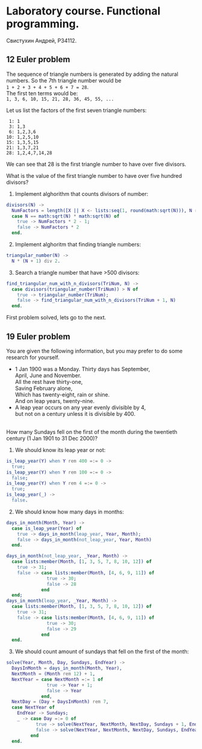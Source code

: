 # Laboratory course. Functional programming.
Свистухин Андрей, Р34112.

## 12 Euler problem
The sequence of triangle numbers is generated by adding the natural numbers. So the 7th triangle number would be <br/>
```1 + 2 + 3 + 4 + 5 + 6 + 7 = 28```. <br/>
The first ten terms would be:  <br/>
```1, 3, 6, 10, 15, 21, 28, 36, 45, 55, ...``` <br/>

Let us list the factors of the first seven triangle numbers: <br/>
```
 1: 1
 3: 1,3
 6: 1,2,3,6
10: 1,2,5,10
15: 1,3,5,15
21: 1,3,7,21
28: 1,2,4,7,14,28
```
We can see that 28 is the first triangle number to have over five divisors. <br/>

What is the value of the first triangle number to have over five hundred divisors? <br/>

1) Implement alghorithm that counts divisors of number: <br/>
```Erlang
divisors(N) ->
  NumFactors = length([X || X <- lists:seq(1, round(math:sqrt(N))), N rem X =:= 0]),
  case N == math:sqrt(N) * math:sqrt(N) of
    true -> NumFactors * 2 - 1;
    false -> NumFactors * 2
  end.
```
2) Implement alghoritm that finding triangle numbers: <br/>
```Erlang
triangular_number(N) ->
  N * (N + 1) div 2.
```
3) Search a triangle number that have >500 divisors: <br/>
```Erlang
find_triangular_num_with_n_divisors(TriNum, N) ->
  case divisors(triangular_number(TriNum)) > N of
    true -> triangular_number(TriNum);
    false -> find_triangular_num_with_n_divisors(TriNum + 1, N)
  end.
```

First problem solved, lets go to the next.

## 19 Euler problem
You are given the following information, but you may prefer to do some research for yourself.

* 1 Jan 1900 was a Monday.
Thirty days has September, <br/>
April, June and November. <br/>
All the rest have thirty-one, <br/>
Saving February alone, <br/>
Which has twenty-eight, rain or shine. <br/>
And on leap years, twenty-nine. <br/>
* A leap year occurs on any year evenly divisible by 4, <br/>
but not on a century unless it is divisible by 400.
<br/>
How many Sundays fell on the first of the month during the twentieth century (1 Jan 1901 to 31 Dec 2000)?

1) We should know its leap year or not:
```Erlang
is_leap_year(Y) when Y rem 400 =:= 0 ->
  true;
is_leap_year(Y) when Y rem 100 =:= 0 ->
  false;
is_leap_year(Y) when Y rem 4 =:= 0 ->
  true;
is_leap_year(_) ->
  false.
```
2) We should know how many days in months:
```Erlang
days_in_month(Month, Year) ->
  case is_leap_year(Year) of
    true -> days_in_month(leap_year, Year, Month);
    false -> days_in_month(not_leap_year, Year, Month)
  end.

days_in_month(not_leap_year, _Year, Month) ->
  case lists:member(Month, [1, 3, 5, 7, 8, 10, 12]) of
    true -> 31;
    false -> case lists:member(Month, [4, 6, 9, 11]) of
               true -> 30;
               false -> 28
             end
  end;
days_in_month(leap_year, _Year, Month) ->
  case lists:member(Month, [1, 3, 5, 7, 8, 10, 12]) of
    true -> 31;
    false -> case lists:member(Month, [4, 6, 9, 11]) of
               true -> 30;
               false -> 29
             end
  end.
```
3) We should count amount of sundays that fell on the first of the month:
```Erlang
solve(Year, Month, Day, Sundays, EndYear) ->
  DaysInMonth = days_in_month(Month, Year),
  NextMonth = (Month rem 12) + 1,
  NextYear = case NextMonth =:= 1 of
               true -> Year + 1;
               false -> Year
             end,
  NextDay = (Day + DaysInMonth) rem 7,
  case NextYear of
    EndYear -> Sundays;
    _ -> case Day =:= 0 of
           true -> solve(NextYear, NextMonth, NextDay, Sundays + 1, EndYear);
           false -> solve(NextYear, NextMonth, NextDay, Sundays, EndYear)
         end
  end.
```

